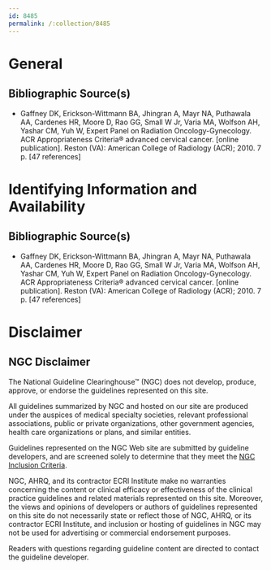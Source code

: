 ```yaml
---
id: 8485
permalink: /:collection/8485
---
```


# General

## Bibliographic Source(s)

- Gaffney DK, Erickson-Wittmann BA, Jhingran A, Mayr NA, Puthawala AA, Cardenes HR, Moore D, Rao GG, Small W Jr, Varia MA, Wolfson AH, Yashar CM, Yuh W, Expert Panel on Radiation Oncology-Gynecology. ACR Appropriateness Criteria® advanced cervical cancer. [online publication]. Reston (VA): American College of Radiology (ACR); 2010. 7 p. [47 references]

# Identifying Information and Availability

## Bibliographic Source(s)

- Gaffney DK, Erickson-Wittmann BA, Jhingran A, Mayr NA, Puthawala AA, Cardenes HR, Moore D, Rao GG, Small W Jr, Varia MA, Wolfson AH, Yashar CM, Yuh W, Expert Panel on Radiation Oncology-Gynecology. ACR Appropriateness Criteria® advanced cervical cancer. [online publication]. Reston (VA): American College of Radiology (ACR); 2010. 7 p. [47 references]

# Disclaimer

## NGC Disclaimer

The National Guideline Clearinghouse™ (NGC) does not develop, produce, approve, or endorse the guidelines represented on this site.

All guidelines summarized by NGC and hosted on our site are produced under the auspices of medical specialty societies, relevant professional associations, public or private organizations, other government agencies, health care organizations or plans, and similar entities.

Guidelines represented on the NGC Web site are submitted by guideline developers, and are screened solely to determine that they meet the [NGC Inclusion Criteria](/help-and-about/summaries/inclusion-criteria).

NGC, AHRQ, and its contractor ECRI Institute make no warranties concerning the content or clinical efficacy or effectiveness of the clinical practice guidelines and related materials represented on this site. Moreover, the views and opinions of developers or authors of guidelines represented on this site do not necessarily state or reflect those of NGC, AHRQ, or its contractor ECRI Institute, and inclusion or hosting of guidelines in NGC may not be used for advertising or commercial endorsement purposes.

Readers with questions regarding guideline content are directed to contact the guideline developer.

